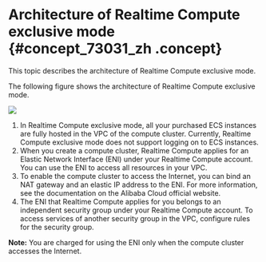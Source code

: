 # Architecture of Realtime Compute exclusive mode {#concept_73031_zh .concept}

This topic describes the architecture of Realtime Compute exclusive mode.

The following figure shows the architecture of Realtime Compute exclusive mode.

![](http://static-aliyun-doc.oss-cn-hangzhou.aliyuncs.com/assets/img/40823/155764225130941_en-US.png)

1.  In Realtime Compute exclusive mode, all your purchased ECS instances are fully hosted in the VPC of the compute cluster. Currently, Realtime Compute exclusive mode does not support logging on to ECS instances.
2.  When you create a compute cluster, Realtime Compute applies for an Elastic Network Interface \(ENI\) under your Realtime Compute account. You can use the ENI to access all resources in your VPC.
3.  To enable the compute cluster to access the Internet, you can bind an NAT gateway and an elastic IP address to the ENI. For more information, see the documentation on the Alibaba Cloud official website.
4.  The ENI that Realtime Compute applies for you belongs to an independent security group under your Realtime Compute account. To access services of another security group in the VPC, configure rules for the security group.

**Note:** You are charged for using the ENI only when the compute cluster accesses the Internet.

